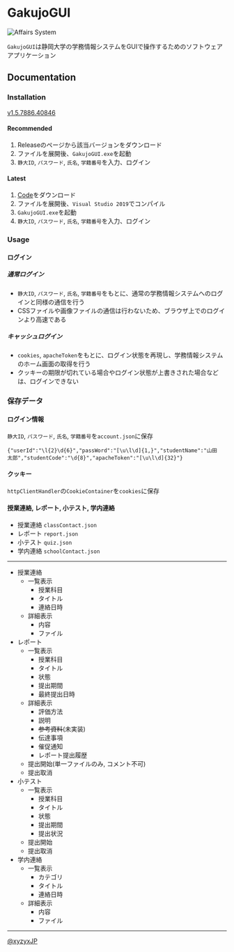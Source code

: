 # GakujoGUI

![Affairs System](https://raw.githubusercontent.com/xyzyxJP/GakujoGUI/main/GakujoGUI/As_Icon.ico)

`GakujoGUI`は静岡大学の学務情報システムをGUIで操作するためのソフトウェアアプリケーション

## Documentation

### Installation

[v1.5.7886.40846](https://github.com/xyzyxJP/GakujoGUI/releases/tag/v1.5.7886.40846)

#### Recommended

1. Releaseのページから該当バージョンをダウンロード
2. ファイルを展開後、`GakujoGUI.exe`を起動
3. `静大ID`, `パスワード`, `氏名`, `学籍番号`を入力、ログイン

#### Latest

1. [Code](https://github.com/xyzyxJP/GakujoGUI/archive/refs/heads/main.zip)をダウンロード
2. ファイルを展開後、`Visual Studio 2019`でコンパイル
3. `GakujoGUI.exe`を起動
4. `静大ID`, `パスワード`, `氏名`, `学籍番号`を入力、ログイン

### Usage

#### ログイン

##### 通常ログイン

- `静大ID`, `パスワード`, `氏名`, `学籍番号`をもとに、通常の学務情報システムへのログインと同様の通信を行う
- CSSファイルや画像ファイルの通信は行わないため、ブラウザ上でのログインより高速である

##### キャッシュログイン

- `cookies`, `apacheToken`をもとに、ログイン状態を再現し、学務情報システムのホーム画面の取得を行う
- クッキーの期限が切れている場合やログイン状態が上書きされた場合などは、ログインできない

### 保存データ

#### ログイン情報

`静大ID`, `パスワード`, `氏名`, `学籍番号`を`account.json`に保存

```
{"userId":"\l{2}\d{6}","passWord":"[\u\l\d]{1,}","studentName":"山田　太郎","studentCode":"\d{8}","apacheToken":"[\u\l\d]{32}"}
```

#### クッキー

`httpClientHandler`の`CookieContainer`を`cookies`に保存

#### 授業連絡, レポート, 小テスト, 学内連絡

- 授業連絡 `classContact.json`
- レポート `report.json`
- 小テスト `quiz.json`
- 学内連絡 `schoolContact.json`

---

- 授業連絡
	- 一覧表示
		- 授業科目
		- タイトル
		- 連絡日時
	- 詳細表示
		- 内容
		- ファイル
- レポート
	- 一覧表示
		- 授業科目
		- タイトル
		- 状態
		- 提出期間
		- 最終提出日時
	- 詳細表示
		- 評価方法
		- 説明
		- ~~参考資料~~(未実装)
		- 伝達事項
		- 催促通知
		- レポート提出履歴
	- 提出開始(単一ファイルのみ, コメント不可)
	- 提出取消
- 小テスト
	- 一覧表示
		- 授業科目
		- タイトル
		- 状態
		- 提出期間
		- 提出状況
	- 提出開始
	- 提出取消
- 学内連絡
	- 一覧表示
		- カテゴリ
		- タイトル
		- 連絡日時
	- 詳細表示
		- 内容
		- ファイル

---

[@xyzyxJP](https://twitter.com/xyzyxJP)
